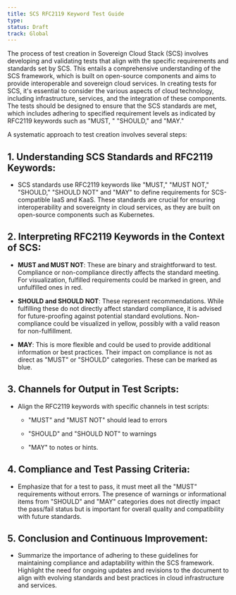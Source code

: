 ```yaml
---
title: SCS RFC2119 Keyword Test Guide
type:
status: Draft
track: Global
---
```


The process of test creation in Sovereign Cloud Stack (SCS) involves developing and 
validating tests that align with the specific requirements and standards set by SCS. 
This entails a comprehensive understanding of the SCS framework, which is built on 
open-source components and aims to provide interoperable and sovereign cloud services.
In creating tests for SCS, it's essential to consider the various aspects of cloud 
technology, including infrastructure, services, and the integration of these components. 
The tests should be designed to ensure that the SCS standards are met, which includes 
adhering to specified requirement levels as indicated by RFC2119 keywords such as "MUST,
" "SHOULD," and "MAY."

A systematic approach to test creation involves several steps:

## 1. Understanding SCS Standards and RFC2119 Keywords:

* SCS standards use RFC2119 keywords like "MUST," "MUST NOT," "SHOULD," "SHOULD NOT" and 
"MAY" to define requirements for SCS-compatible IaaS and KaaS. These 
standards are crucial for ensuring interoperability and sovereignty in cloud services, 
as they are built on open-source components such as Kubernetes.

## 2. Interpreting RFC2119 Keywords in the Context of SCS:

* **MUST and MUST NOT**: These are binary and straightforward to test. Compliance or 
non-compliance directly affects the standard meeting. For visualization, fulfilled 
requirements could be marked in green, and unfulfilled ones in red.

* **SHOULD and SHOULD NOT**: These represent recommendations. While fulfilling these do 
not directly affect standard compliance, it is advised for future-proofing against 
potential standard evolutions. Non-compliance could be visualized in yellow, possibly 
with a valid reason for non-fulfillment.

* **MAY**: This is more flexible and could be used to provide additional 
information or best practices. Their impact on compliance is not as direct as "MUST" or 
"SHOULD" categories. These can be marked as blue.

## 3. Channels for Output in Test Scripts:

* Align the RFC2119 keywords with specific channels in test scripts: 

  * "MUST" and "MUST NOT" should lead to errors

  * "SHOULD" and "SHOULD NOT" to warnings

  * "MAY" to notes or hints.

## 4. Compliance and Test Passing Criteria:

* Emphasize that for a test to pass, it must meet all the "MUST" requirements without 
errors. The presence of warnings or informational items from "SHOULD" and "MAY" 
categories does not directly impact the pass/fail status but is important for overall 
quality and compatibility with future standards.

## 5. Conclusion and Continuous Improvement:

* Summarize the importance of adhering to these guidelines for maintaining compliance 
and adaptability within the SCS framework. Highlight the need for ongoing updates and 
revisions to the document to align with evolving standards and best practices in cloud 
infrastructure and services.

